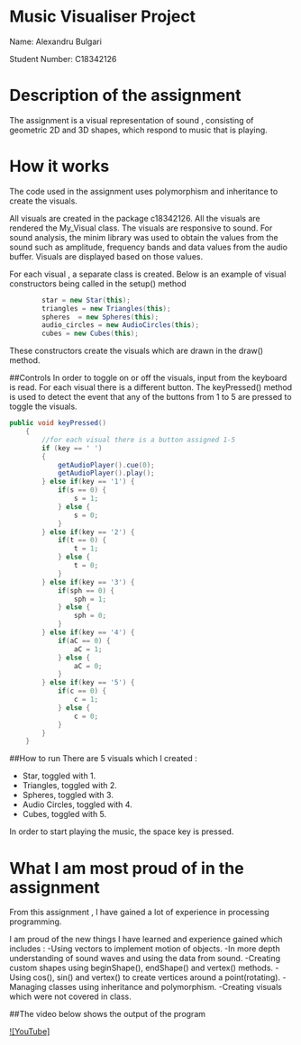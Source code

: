 # Music Visualiser Project

Name: Alexandru Bulgari

Student Number: C18342126


# Description of the assignment
The assignment is a visual representation of sound , consisting of geometric
2D and 3D shapes, which respond to music that is playing. 


# How it works
The code used in the assignment uses polymorphism and inheritance to create the 
visuals.

All visuals are created in the package c18342126.
All the visuals are rendered the My_Visual class.
The visuals are responsive to sound. For sound analysis, 
the minim library was used to obtain the values from the sound 
such as amplitude, frequency bands and data values from the 
audio buffer. Visuals are displayed based on those values.

For each visual , a separate class is created.
Below is an example of visual constructors being called in the setup() method

``` Java
		star = new Star(this);
        triangles = new Triangles(this);
        spheres  = new Spheres(this);        
        audio_circles = new AudioCircles(this);
        cubes = new Cubes(this);
```
These constructors create the visuals which are drawn in the draw() method.


##Controls
In order to toggle on or off the visuals, input from the keyboard is read.
For each visual there is a different button. 
The keyPressed() method is used to detect the event that any of the 
buttons from 1 to 5 are pressed to toggle the visuals. 

``` Java
public void keyPressed()
    {
        //for each visual there is a button assigned 1-5
        if (key == ' ')
        {
            getAudioPlayer().cue(0);
            getAudioPlayer().play();
        } else if(key == '1') {
            if(s == 0) {
                s = 1;
            } else {
                s = 0;
            }
        } else if(key == '2') {
            if(t == 0) {
                t = 1;
            } else {
                t = 0;
            }
        } else if(key == '3') {
            if(sph == 0) {
                sph = 1;
            } else {
                sph = 0;
            }
        } else if(key == '4') {
            if(aC == 0) {
                aC = 1;
            } else {
                aC = 0;
            }
        } else if(key == '5') {
            if(c == 0) {
                c = 1;
            } else {
                c = 0;
            }
        }
    }
```

##How to run
There are 5 visuals which I created :
- Star, toggled with 1.
- Triangles, toggled with 2.
- Spheres, toggled with 3.
- Audio Circles, toggled with 4.
- Cubes, toggled with 5.

In order to start playing the music, the space key is pressed.





# What I am most proud of in the assignment
From this assignment , I have gained a lot of experience in processing
programming.

I am proud of the new things I have learned and experience gained which includes : 
-Using vectors to implement motion of objects.
-In more depth understanding of sound waves and using the data from sound.
-Creating custom shapes using beginShape(), endShape() and vertex() methods.
-Using cos(), sin() and vertex() to create vertices around a point(rotating).
-Managing classes using inheritance and polymorphism.
-Creating visuals which were not covered in class.


##The video below shows the output of the program

[![YouTube]](https://youtu.be/h-jel802NNY)



